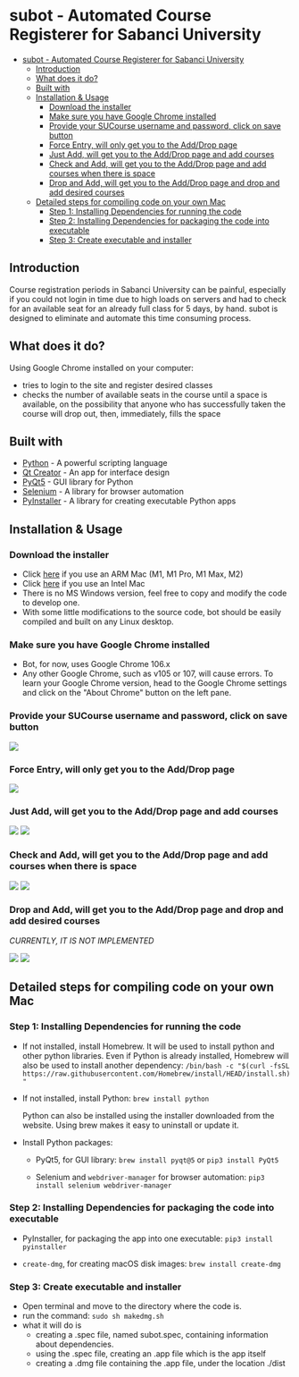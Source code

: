 # subot - Automated Course Registerer for Sabanci University

- [subot - Automated Course Registerer for Sabanci University](#subot---automated-course-registerer-for-sabanci-university)
  - [Introduction](#introduction)
  - [What does it do?](#what-does-it-do)
  - [Built with](#built-with)
  - [Installation & Usage](#installation--usage)
    - [Download the installer](#download-the-installer)
    - [Make sure you have Google Chrome installed](#make-sure-you-have-google-chrome-installed)
    - [Provide your SUCourse username and password, click on save button](#provide-your-sucourse-username-and-password-click-on-save-button)
    - [Force Entry, will only get you to the Add/Drop page](#force-entry-will-only-get-you-to-the-adddrop-page)
    - [Just Add, will get you to the Add/Drop page and add courses](#just-add-will-get-you-to-the-adddrop-page-and-add-courses)
    - [Check and Add, will get you to the Add/Drop page and add courses when there is space](#check-and-add-will-get-you-to-the-adddrop-page-and-add-courses-when-there-is-space)
    - [Drop and Add, will get you to the Add/Drop page and drop and add desired courses](#drop-and-add-will-get-you-to-the-adddrop-page-and-drop-and-add-desired-courses)
  - [Detailed steps for compiling code on your own Mac](#detailed-steps-for-compiling-code-on-your-own-mac)
    - [Step 1: Installing Dependencies for running the code](#step-1-installing-dependencies-for-running-the-code)
    - [Step 2: Installing Dependencies for packaging the code into executable](#step-2-installing-dependencies-for-packaging-the-code-into-executable)
    - [Step 3: Create executable and installer](#step-3-create-executable-and-installer)


## Introduction
Course registration periods in Sabanci University can be painful, especially if you could not login in time due to high loads on servers and had to check for an available seat for an already full class for 5 days, by hand. subot is designed to eliminate and automate this time consuming process.

## What does it do?
Using Google Chrome installed on your computer:

- tries to login to the site and register desired classes
- checks the number of available seats in the course until a space is available, on the possibility that anyone who has successfully taken the course will drop out, then, immediately, fills the space

## Built with

- [Python](https://www.python.org) - A powerful scripting language
- [Qt Creator](https://www.qt.io/product/development-tools) - An app for interface design
- [PyQt5](https://pypi.org/project/PyQt5/) - GUI library for Python
- [Selenium](https://www.selenium.dev/documentation/) - A library for browser automation
- [PyInstaller](https://pyinstaller.org/en/stable/) - A library for creating executable Python apps

## Installation & Usage

### Download the installer

- Click <a id="raw-url-arm" href="https://raw.githubusercontent.com/mustafaaycll/sabanci-adddropbot/main/release_AppleSilicon/subot.dmg">here</a> if you use an ARM Mac (M1, M1 Pro, M1 Max, M2)
- Click <a id="raw-url-i386" href="https://raw.githubusercontent.com/mustafaaycll/sabanci-adddropbot/main/release_IntelSilicon/sorry.txt">here</a> if you use an Intel Mac
- There is no MS Windows version, feel free to copy and modify the code to develop one.
- With some little modifications to the source code, bot should be easily compiled and built on any Linux desktop.

### Make sure you have Google Chrome installed

- Bot, for now, uses Google Chrome 106.x
- Any other Google Chrome, such as v105 or 107, will cause errors. To learn your Google Chrome version, head to the Google Chrome settings and click on the "About Chrome" button on the left pane.

### Provide your SUCourse username and password, click on save button

![ ](screenshots/1.png)

### Force Entry, will only get you to the Add/Drop page

![](screenshots/2.png)

### Just Add, will get you to the Add/Drop page and add courses

![](screenshots/3.png)
![](screenshots/4.png)

### Check and Add, will get you to the Add/Drop page and add courses when there is space

![](screenshots/5.png)
![](screenshots/6.png)

### Drop and Add, will get you to the Add/Drop page and drop and add desired courses

*CURRENTLY, IT IS NOT IMPLEMENTED*

![](screenshots/7.png)
![](screenshots/8.png)


## Detailed steps for compiling code on your own Mac

### Step 1: Installing Dependencies for running the code

- If not installed, install Homebrew. It will be used to install python and other python libraries. Even if Python is already installed, Homebrew will also be used to install another dependency: `/bin/bash -c "$(curl -fsSL https://raw.githubusercontent.com/Homebrew/install/HEAD/install.sh)"`

- If not installed, install Python: `brew install python`

    Python can also be installed using the installer downloaded from the website. Using brew makes it easy to uninstall or update it.

- Install Python packages:

  - PyQt5, for GUI library: `brew install pyqt@5` or `pip3 install PyQt5`

  - Selenium and `webdriver-manager` for browser automation: `pip3 install selenium webdriver-manager`



### Step 2: Installing Dependencies for packaging the code into executable

- PyInstaller, for packaging the app into one executable: `pip3 install pyinstaller`

- `create-dmg`, for creating macOS disk images: `brew install create-dmg`


### Step 3: Create executable and installer

- Open terminal and move to the directory where the code is.
- run the command: `sudo sh makedmg.sh`
- what it will do is
  - creating a .spec file, named subot.spec, containing information about dependencies.
  - using the .spec file, creating an .app file which is the app itself
  - creating a .dmg file containing the .app file, under the location ./dist






